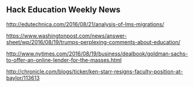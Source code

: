 ## Hack Education Weekly News

http://edutechnica.com/2016/08/21/analysis-of-lms-migrations/

https://www.washingtonpost.com/news/answer-sheet/wp/2016/08/19/trumps-perplexing-comments-about-education/

http://www.nytimes.com/2016/08/19/business/dealbook/goldman-sachs-to-offer-an-online-lender-for-the-masses.html

http://chronicle.com/blogs/ticker/ken-starr-resigns-faculty-position-at-baylor/113613
